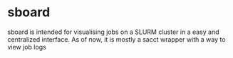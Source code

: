 # sboard
sboard is intended for visualising jobs on a SLURM cluster in a easy and centralized interface.
As of now, it is mostly a sacct wrapper with a way to view job logs
